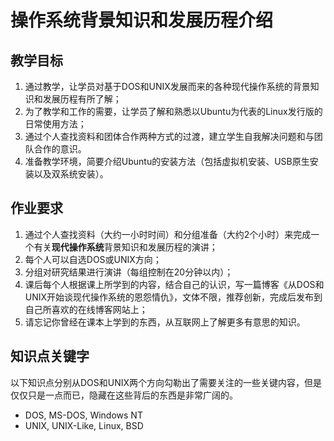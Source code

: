 # 操作系统背景知识和发展历程介绍

## 教学目标

1. 通过教学，让学员对基于DOS和UNIX发展而来的各种现代操作系统的背景知识和发展历程有所了解；
2. 为了教学和工作的需要，让学员了解和熟悉以Ubuntu为代表的Linux发行版的日常使用方法；
3. 通过个人查找资料和团体合作两种方式的过渡，建立学生自我解决问题和与团队合作的意识。
4. 准备教学环境，简要介绍Ubuntu的安装方法（包括虚拟机安装、USB原生安装以及双系统安装）。

## 作业要求

1. 通过个人查找资料（大约一小时时间）和分组准备（大约2个小时）来完成一个有关**现代操作系统**背景知识和发展历程的演讲；
2. 每个人可以自选DOS或UNIX方向；
3. 分组对研究结果进行演讲（每组控制在20分钟以内）；
4. 课后每个人根据课上所学到的内容，结合自己的认识，写一篇博客《从DOS和UNIX开始谈现代操作系统的恩怨情仇》，文体不限，推荐创新，完成后发布到自己所喜欢的在线博客网站上；
5. 请忘记你曾经在课本上学到的东西，从互联网上了解更多有意思的知识。 

## 知识点关键字

以下知识点分别从DOS和UNIX两个方向勾勒出了需要关注的一些关键内容，但是仅仅只是一点而已，隐藏在这些背后的东西是非常广阔的。

- DOS, MS-DOS, Windows NT
- UNIX, UNIX-Like, Linux, BSD
